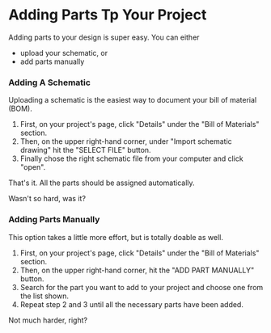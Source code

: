 <!-- --- title: Adding Parts To Your Project -->
# Adding Parts Tp Your Project

Adding parts to your design is super easy. You can either

- upload your schematic, or
- add parts manually

### Adding A Schematic

Uploading a schematic is the easiest way to document your bill of material (BOM).

1. First, on your project's page, click "Details" under the "Bill of Materials" section.
2. Then, on the upper right-hand corner, under "Import schematic drawing" hit the "SELECT FILE" button.
3. Finally chose the right schematic file from your computer and click "open".

That's it. All the parts should be assigned automatically.

Wasn't so hard, was it?

### Adding Parts Manually

This option takes a little more effort, but is totally doable as well.

1. First, on your project's page, click "Details" under the "Bill of Materials" section.
2. Then, on the upper right-hand corner, hit the "ADD PART MANUALLY" button.
3. Search for the part you want to add to your project and choose one from the list shown.
4. Repeat step 2 and 3 until all the necessary parts have been added.

Not much harder, right?
